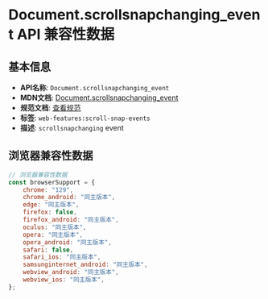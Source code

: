 # Document.scrollsnapchanging_event API 兼容性数据

## 基本信息

- **API名称**: `Document.scrollsnapchanging_event`
- **MDN文档**: [Document.scrollsnapchanging_event](https://developer.mozilla.org/docs/Web/API/Document/scrollsnapchanging_event)
- **规范文档**: [查看规范](https://drafts.csswg.org/css-scroll-snap-2/#scrollsnapchanging)
- **标签**: `web-features:scroll-snap-events`
- **描述**: `scrollsnapchanging` event

## 浏览器兼容性数据

```javascript
// 浏览器兼容性数据
const browserSupport = {
    chrome: "129",
    chrome_android: "同主版本",
    edge: "同主版本",
    firefox: false,
    firefox_android: "同主版本",
    oculus: "同主版本",
    opera: "同主版本",
    opera_android: "同主版本",
    safari: false,
    safari_ios: "同主版本",
    samsunginternet_android: "同主版本",
    webview_android: "同主版本",
    webview_ios: "同主版本",
};

```


